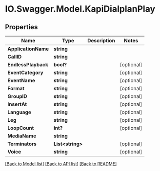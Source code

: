 # IO.Swagger.Model.KapiDialplanPlay
## Properties

Name | Type | Description | Notes
------------ | ------------- | ------------- | -------------
**ApplicationName** | **string** |  | 
**CallID** | **string** |  | 
**EndlessPlayback** | **bool?** |  | [optional] 
**EventCategory** | **string** |  | [optional] 
**EventName** | **string** |  | [optional] 
**Format** | **string** |  | [optional] 
**GroupID** | **string** |  | [optional] 
**InsertAt** | **string** |  | [optional] 
**Language** | **string** |  | [optional] 
**Leg** | **string** |  | [optional] 
**LoopCount** | **int?** |  | [optional] 
**MediaName** | **string** |  | 
**Terminators** | **List&lt;string&gt;** |  | [optional] 
**Voice** | **string** |  | [optional] 

[[Back to Model list]](../README.md#documentation-for-models) [[Back to API list]](../README.md#documentation-for-api-endpoints) [[Back to README]](../README.md)


